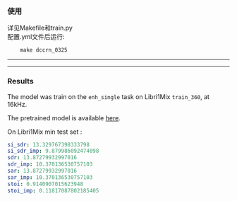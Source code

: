 
### 使用

详见Makefile和train.py  
配置.yml文件后运行:
```
    make dccrn_0325
```

---
---

### Results 

The model was train on the `enh_single` task on Libri1Mix `train_360`, at 16kHz.

The pretrained model is available [here](https://huggingface.co/JorisCos/DCCRNet_Libri1Mix_enhsingle_16k).

On Libri1Mix min test set :

``` yaml
si_sdr: 13.329767398333798
si_sdr_imp: 9.879986092474098
sdr: 13.87279932997016
sdr_imp: 10.370136530757103
sar: 13.87279932997016
sar_imp: 10.370136530757103
stoi: 0.9140907015623948
stoi_imp: 0.11817087802185405
```